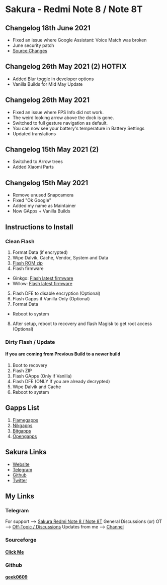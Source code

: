 # Sakura - Redmi Note 8 / Note 8T

## Changelog 18th June 2021

- Fixed an issue where Google Assistant: Voice Match was broken 
- June security patch
- [Source Changes](https://projectsakura.xyz/blog/#/5.1-june-2021-update) 

## Changelog 26th May 2021 (2) HOTFIX 

- Added Blur toggle in developer options
- Vanilla Builds for Mid May Update

## Changelog 26th May 2021

- Fixed an issue where FPS Info did not work.
- The weird looking arrow above the dock is gone.
- Switched to full gesture navigation as default.
- You can now see your battery's temperature in Battery Settings
- Updated translations

## Changelog 15th May 2021 (2)

- Switched to Arrow trees
- Added Xiaomi Parts

## Changelog 15th May 2021

- Remove unused Snapcamera
- Fixed "Ok Google"
- Added my name as Maintainer
- Now GApps + Vanilla Builds


## Instructions to Install
### Clean Flash
1. Format Data (if encrypted)
2. Wipe Dalvik, Cache, Vendor, System and Data 
3. [Flash ROM zip]()
4. Flash firmware 
- Ginkgo: [Flash latest firmware](https://xiaomifirmwareupdater.com/firmware/ginkgo/)
- Willow: [Flash latest firmware](https://xiaomifirmwareupdater.com/firmware/willow/)
5. Flash DFE to disable encryption (Optional)
6. Flash Gapps if Vanilla Only (Optional)
7. Format Data
- Reboot to system
8. After setup, reboot to recovery and flash Magisk to get root access (Optional)

### Dirty Flash / Update
#### If you are coming from Previous Build to a newer build
1. Boot to recovery
2. Flash ZIP
3. Flash GApps (Only if Vanilla) 
4. Flash DFE (ONLY If you are already decrypted) 
5. Wipe Dalvik and Cache
6. Reboot to system

## Gapps List
1. [Flamegapps](https://flamegapps.github.io/download)
2. [Nikgapps](https://nikgapps.com/downloads)
3. [Bitgapps](http://bitgapps.org/)
4. [Opengapps](http://opengapps.org/)

## Sakura Links
- [Website](https://projectsakura.xyz/)
- [Telegram](https://telegram.me/ProjectSakura)
- [Github](https://github.com/ProjectSakura)
- [Twitter](https://twitter.com/ProjectSakura_)

## My Links
### Telegram
For support                 --> [Sakura Redmi Note 8 / Note 8T](https://t.me/sakura_ginkgo)
General Discussions (or) OT --> [Off-Topic / Discussions](https://t.me/ashwin_support)
Updates from me             --> [Channel](https://t.me/ashwin_dev)

### Sourceforge
#### [Click Me](https://sourceforge.net/projects/ashwin-rom-builds/)

### Github
#### [geek0609](https://github.com/geek0609)